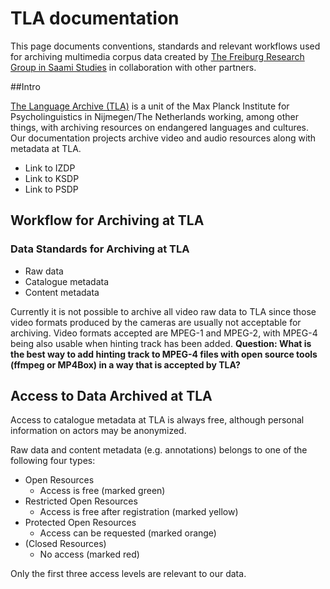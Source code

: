 # TLA documentation

This page documents conventions, standards and relevant workflows used for archiving multimedia corpus data created by [The Freiburg Research Group in Saami Studies](http://www.skandinavistik.uni-freiburg.de/institut/forschung/forschungsprojekte/saami) in collaboration with other partners.

##Intro

[The Language Archive (TLA)](http://tla.mpi.nl) is a unit of the Max Planck Institute for Psycholinguistics in Nijmegen/The Netherlands working, among other things, with archiving resources on endangered languages and cultures. Our documentation projects archive video and audio resources along with metadata at TLA. 

- Link to IZDP
- Link to KSDP
- Link to PSDP

## Workflow for Archiving at TLA

### Data Standards for Archiving at TLA

- Raw data
- Catalogue metadata
- Content metadata

Currently it is not possible to archive all video raw data to TLA since those video formats produced by the cameras are usually not acceptable for archiving. Video formats accepted are MPEG-1 and MPEG-2, with MPEG-4 being also usable when hinting track has been added. **Question: What is the best way to add hinting track to MPEG-4 files with open source tools (ffmpeg or MP4Box) in a way that is accepted by TLA?**

## Access to Data Archived at TLA

Access to catalogue metadata at TLA is always free, although personal information on actors may be anonymized.

Raw data and content metadata (e.g. annotations) belongs to one of the following four types:

- Open Resources
    - Access is free (marked green)
- Restricted Open Resources
    - Access is free after registration (marked yellow)
- Protected Open Resources
    - Access can be requested (marked orange)
- (Closed Resources)
    - No access (marked red)

Only the first three access levels are relevant to our data.
